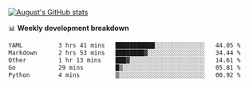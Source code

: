 
[![August's GitHub stats](https://github-readme-stats.vercel.app/api?username=zou-weidong&show_icons=true&theme=radical)](https://github.com/zou-weidong)


📊 **Weekly development breakdown**
<!--START_SECTION:waka-->

```txt
YAML          3 hrs 41 mins   ███████████░░░░░░░░░░░░░░   44.05 %
Markdown      2 hrs 53 mins   ████████▓░░░░░░░░░░░░░░░░   34.44 %
Other         1 hr 13 mins    ███▓░░░░░░░░░░░░░░░░░░░░░   14.61 %
Go            29 mins         █▒░░░░░░░░░░░░░░░░░░░░░░░   05.81 %
Python        4 mins          ▒░░░░░░░░░░░░░░░░░░░░░░░░   00.92 %
```

<!--END_SECTION:waka-->
